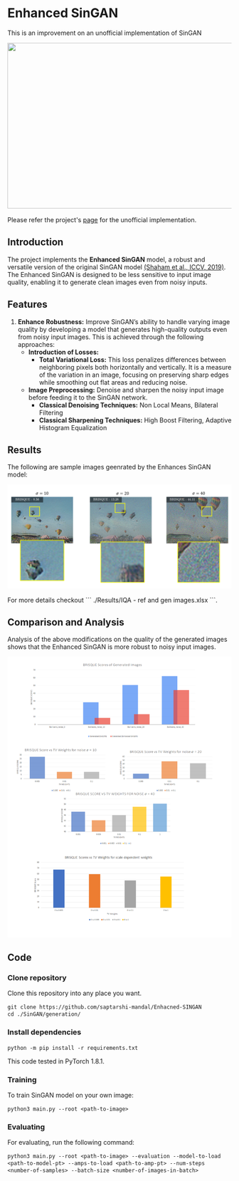 # Enhanced SinGAN
This is an improvement on an unofficial implementation of SinGAN

<p align="center">
  <img width="992" height="372" src="/figures/intro.png">
</p>

Please refer the project's [page](https://github.com/kligvasser/SinGAN) for the unofficial implementation.

## Introduction
The project implements the **Enhanced SinGAN** model, a robust and versatile version of the original SinGAN model [(Shaham et al., ICCV, 2019)](https://openaccess.thecvf.com/content_ICCV_2019/papers/Shaham_SinGAN_Learning_a_Generative_Model_From_a_Single_Natural_Image_ICCV_2019_paper.pdf). The Enhanced SinGAN is designed to be less sensitive to input image quality, enabling it to generate clean images even from noisy inputs.

## Features
1. **Enhance Robustness:** Improve SinGAN’s ability to handle varying image quality by developing a model that generates high-quality outputs even from noisy input images. This is achieved through the following  approaches:
    - **Introduction of Losses:**
        - **Total Variational Loss:** This loss penalizes differences between neighboring pixels both horizontally and vertically. It is a measure of the variation in an image, focusing on preserving sharp edges  while smoothing out flat areas and reducing noise.
    - **Image Preprocessing:** Denoise and sharpen the noisy input image before feeding it to the SinGAN network.
        - **Classical Denoising Techniques:** Non Local Means, Bilateral Filtering
        - **Classical Sharpening Techniques:** High Boost Filtering, Adaptive Histogram Equalization

## Results
The following are sample images geenrated by the Enhances SinGAN model:
<p align="center">
  <img src="/Results/results.png">
</p>
For more details checkout ``` ./Results/IQA - ref and gen images.xlsx ```.

## Comparison and Analysis
Analysis of the above modifications on the quality of the generated images shows that the Enhanced SinGAN is more robust to noisy input images.

<p align="center">
  <img src="/Results/comparison.png">
</p>

## Code

### Clone repository

Clone this repository into any place you want.

```
git clone https://github.com/saptarshi-mandal/Enhacned-SINGAN
cd ./SinGAN/generation/
```

### Install dependencies

```
python -m pip install -r requirements.txt
```

This code tested in PyTorch 1.8.1.

### Training
To train SinGAN model on your own image:

```
python3 main.py --root <path-to-image>
```

### Evaluating
For evaluating, run the following command:

```
python3 main.py --root <path-to-image> --evaluation --model-to-load <path-to-model-pt> --amps-to-load <path-to-amp-pt> --num-steps <number-of-samples> --batch-size <number-of-images-in-batch>
```
